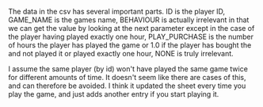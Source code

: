 The data in the csv has several important parts. 
ID is the player ID, 
GAME_NAME is the games name,
BEHAVIOUR is actually irrelevant in that we can get the value by looking at the next parameter except in the case of the player having played exactly one hour,
PLAY_PURCHASE is the number of hours the player has played the game or 1.0 if the player has bought the and not played it or played exactly one hour,
NONE is truly irrelevant.

I assume the same player (by id) won't have played the same game twice for different amounts of time. It doesn't seem like there are cases of this, and can therefore be avoided. I think it updated the sheet every time you play the game, and just adds another entry if you start playing it.